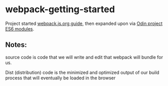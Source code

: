 # webpack-getting-started

Project started [webpack.js.org guide](https://webpack.js.org/guides/getting-started/), then expanded upon via [Odin project ES6 modules](https://www.theodinproject.com/lessons/node-path-javascript-es6-modules).

## Notes:

source code is code that we will write and edit that webpack will bundle for us.

Dist (distribution) code is the minimized and optimized output of our build process that will eventually be loaded in the browser
